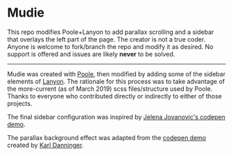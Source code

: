 # Mudie

This repo modifies Poole+Lanyon to add parallax scrolling and a sidebar that overlays the left part of the page. The creator is not a true coder. Anyone is welcome to fork/branch the repo and modify it as desired. No support is offered and issues are likely **never** to be solved.

---

Mudie was created with [Poole](http://getpoole.com/), then modified by adding some of the sidebar elements of [Lanyon](http://lanyon.getpoole.com/). The rationale for this process was to take advantage of the more-current (as of March 2019) scss files/structure used by Poole. Thanks to everyone who contributed directly or indirectly to either of those projects.

The final sidebar configuration was inspired by [Jelena Jovanovic's codepen demo](https://codepen.io/plavookac/full/qomrMw).

The parallax background effect was adapted from the [codepen demo](https://codepen.io/karldanninger/pen/NwzMzN) created by [Karl Danninger](https://www.okgrow.com/posts/css-only-parallax).
